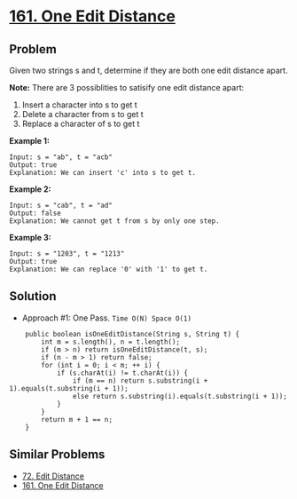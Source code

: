 # <a href='https://leetcode.com/problems/one-edit-distance/'>161. One Edit Distance</a>

## Problem
Given two strings s and t, determine if they are both one edit distance apart.

<strong>Note:</strong>
There are 3 possiblities to satisify one edit distance apart:
1. Insert a character into s to get t
2. Delete a character from s to get t
3. Replace a character of s to get t

<strong>Example 1:</strong>
```
Input: s = "ab", t = "acb"
Output: true
Explanation: We can insert 'c' into s to get t.
```
<strong>Example 2:</strong>
```
Input: s = "cab", t = "ad"
Output: false
Explanation: We cannot get t from s by only one step.
```
<strong>Example 3:</strong>
```
Input: s = "1203", t = "1213"
Output: true
Explanation: We can replace '0' with '1' to get t.
```

## Solution
- Approach #1: One Pass. ```Time O(N) Space O(1)```
```
    public boolean isOneEditDistance(String s, String t) {
        int m = s.length(), n = t.length();
        if (m > n) return isOneEditDistance(t, s);
        if (n - m > 1) return false;
        for (int i = 0; i < m; ++ i) {
            if (s.charAt(i) != t.charAt(i)) {
                if (m == n) return s.substring(i + 1).equals(t.substring(i + 1));
                else return s.substring(i).equals(t.substring(i + 1));
            }
        }
        return m + 1 == n;
    }
```

## Similar Problems
- <a href='https://github.com/DongZhuoran/LeetCode/blob/master/problems/72.%20Edit%20Distance.md'>72. Edit Distance</a>
- <a href='https://github.com/DongZhuoran/LeetCode/blob/master/problems'>161. One Edit Distance</a>

